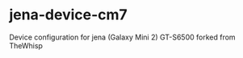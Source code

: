 jena-device-cm7
===============

Device configuration for jena (Galaxy Mini 2) GT-S6500 forked from TheWhisp
